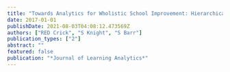 ```yaml
---
title: "Towards Analytics for Wholistic School Improvement: Hierarchical Process Modelling and Evidence Visualization"
date: 2017-01-01
publishDate: 2021-08-03T04:08:12.473569Z
authors: ["RED Crick", "S Knight", "S Barr"]
publication_types: ["2"]
abstract: ""
featured: false
publication: "*Journal of Learning Analytics*"
---
```


